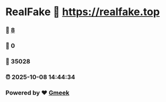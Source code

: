 # RealFake :link: https://realfake.top 
### :page_facing_up: [8](https://realfake.top/tag.html) 
### :speech_balloon: 0 
### :hibiscus: 35028 
### :alarm_clock: 2025-10-08 14:44:34 
### Powered by :heart: [Gmeek](https://github.com/Meekdai/Gmeek)
